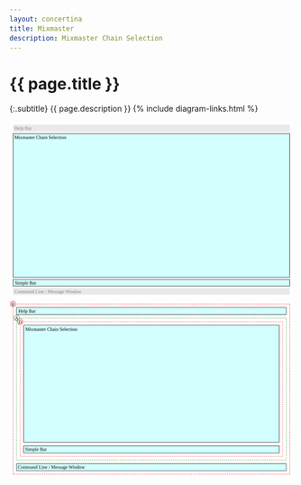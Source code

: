 ```yaml
---
layout: concertina
title: Mixmaster
description: Mixmaster Chain Selection
---
```


# {{ page.title }}

{:.subtitle}
{{ page.description }}
{% include diagram-links.html %}

![s-dlg-mixmaster](images/s-dlg-mixmaster.svg)
![l-dlg-mixmaster](images/l-dlg-mixmaster.svg)

